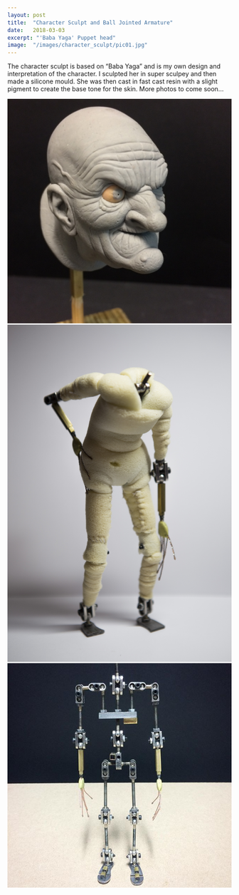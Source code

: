 ```yaml
---
layout: post
title:	"Character Sculpt and Ball Jointed Armature"
date:	2018-03-03
excerpt: "'Baba Yaga' Puppet head"
image:	"/images/character_sculpt/pic01.jpg"
---
```


The character sculpt is based on “Baba Yaga” and is my own design and interpretation of the character. I sculpted her in super sculpey and then made a silicone mould. She was then cast in fast cast resin with a slight pigment to create the base tone for the skin. More photos to come soon...

<div class="box alt">
	<div class="row 50% uniform">
		<div class="4u"><span class="image fit"><img src="/images/character_sculpt/pic02.jpg" alt="" /></span></div>
		<div class="4u"><span class="image fit"><img src="/images/character_sculpt/pic03.jpg" alt="" /></span></div>
		<div class="4u$"><span class="image fit"><img src="/images/character_sculpt/pic04.jpg" alt="" /></span></div>
	</div>
</div>

